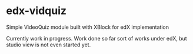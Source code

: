 edx-vidquiz
===========

Simple VideoQuiz module built with XBlock for edX implementation

Currently work in progress. Work done so far sort of works under edX, but studio view is not even started yet.
